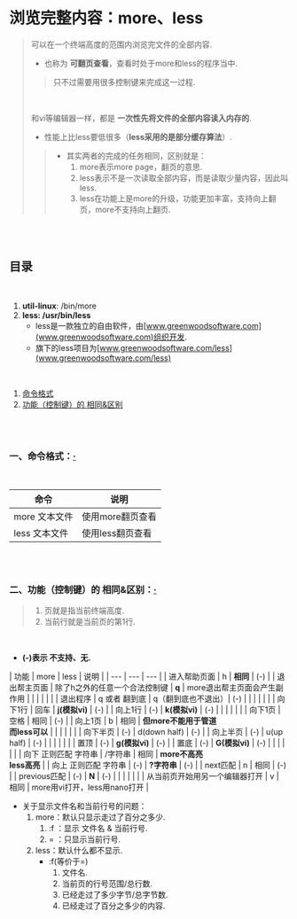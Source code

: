 # 浏览完整内容：more、less
> 可以在一个终端高度的范围内浏览完文件的全部内容.
>
> - 也称为 **可翻页查看**，查看时处于more和less的程序当中.
>
>> 只不过需要用很多控制键来完成这一过程.
>>
> <br>
>
> 和vi等编辑器一样，都是 **一次性先将文件的全部内容读入内存的**.
>
> - 性能上比less要低很多（**less采用的是部分缓存算法**）.
>
>> - 其实两者的完成的任务相同，区别就是：
>>   1. more表示more page，翻页的意思.
>>   2. less表示不是一次读取全部内容，而是读取少量内容，因此叫less.
>>   3. less在功能上是more的升级，功能更加丰富，支持向上翻页，more不支持向上翻页.

<br><br>

## 目录

<br>

1. **util-linux**: /bin/more
2. **less: /usr/bin/less**
   - less是一款独立的自由软件，由[www.greenwoodsoftware.com](www.greenwoodsoftware.com)组织开发.
   - 旗下的less项目为[www.greenwoodsoftware.com/less](www.greenwoodsoftware.com/less)

<br>

1. [命令格式](#一命令格式)
2. [功能（控制键）的 相同&区别](#二功能控制键的-相同区别)

<br><br>

### 一、命令格式：[·](#目录)

<br>

| 命令 | 说明 |
| --- | --- |
| more 文本文件 | 使用more翻页查看 |
| less 文本文件 | 使用less翻页查看 |

<br><br>

### 二、功能（控制键）的 相同&区别：[·](#目录)
> 1. 页就是指当前终端高度.
> 2. 当前行就是当前页的第1行.

<br>

- **(-)表示 不支持、无.**

| 功能 | more | less | 说明 |
| --- | --- | --- |
| 进入帮助页面 | h | **相同** | (-) |
| 退出帮主页面 | 除了h之外的任意一个合法控制键 | **q** | more退出帮主页面会产生副作用 |
|  |  |  |  |
| 退出程序 | q 或者 翻到底 | q（翻到底也不退出）| (-) |
|  |  |  |  |
| 向下1行 | 回车 | **j(模拟vi)** | (-) |
| 向上1行 | (-) | **k(模拟vi)** | (-) |
|  |  |  |  |
| 向下1页 | 空格 | 相同 | (-) |
| 向上1页 | b | 相同 | **但more不能用于管道<br>而less可以** |
|  |  |  |  |
| 向下半页 | (-) | d(down half) | (-) |
| 向上半页 | (-) | u(up half) | (-) |
|  |  |  |  |
| 置顶 | (-) | **g(模拟vi)** | (-) |
| 置底 | (-) | **G(模拟vi)** | (-) |
|  |  |  |  |
| 向下 正则匹配 字符串 | /字符串 | 相同 | **more不高亮<br>less高亮** |
| 向上 正则匹配 字符串 | (-) | **?字符串** | (-) |
| next匹配 | n | 相同 | (-) |
| previous匹配 | (-) | **N** | (-) |
|  |  |  |  |
| 从当前页开始用另一个编辑器打开 | v | 相同 | more用vi打开，less用nano打开 |

- 关于显示文件名和当前行号的问题：
   1. more：默认只显示走过了百分之多少.
      1. :f ：显示 文件名 & 当前行号.
      2. = ：只显示当前行号.
   2. less：默认什么都不显示.
      - :f(等价于=)
         1. 文件名.
         2. 当前页的行号范围/总行数.
         3. 已经走过了多少字节/总字节数.
         4. 已经走过了百分之多少的内容.
